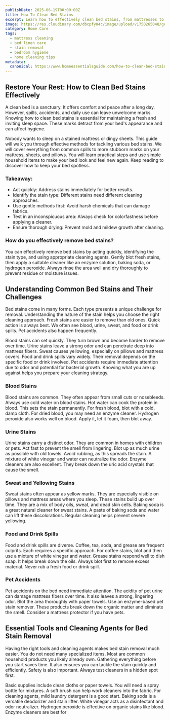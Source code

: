 ```yaml
---
publishDate: 2025-06-19T00:00:00Z
title: How To Clean Bed Stains
excerpt: Learn how to effectively clean bed stains, from mattresses to sheets and pillows, using simple methods and common household products.
image: https://res.cloudinary.com/dbcpfy04c/image/upload/v1750265048/generated_image_1750265048_cglykh.webp
category: Home Care
tags:
  - mattress cleaning
  - bed linen care
  - stain removal
  - bedroom hygiene
  - home cleaning tips
metadata:
  canonical: https://www.homeessentialsguide.com/how-to-clean-bed-stains
---
```


## Restore Your Rest: How to Clean Bed Stains Effectively

A clean bed is a sanctuary. It offers comfort and peace after a long day. However, spills, accidents, and daily use can leave unwelcome marks. Knowing how to clean bed stains is essential for maintaining a fresh and inviting sleep space. These marks detract from your bed's appearance and can affect hygiene.

Nobody wants to sleep on a stained mattress or dingy sheets. This guide will walk you through effective methods for tackling various bed stains. We will cover everything from common spills to more stubborn marks on your mattress, sheets, and pillows. You will learn practical steps and use simple household items to make your bed look and feel new again. Keep reading to discover how to keep your bed spotless.

### Takeaway:
*   Act quickly: Address stains immediately for better results.
*   Identify the stain type: Different stains need different cleaning approaches.
*   Use gentle methods first: Avoid harsh chemicals that can damage fabrics.
*   Test in an inconspicuous area: Always check for colorfastness before applying a cleaner.
*   Ensure thorough drying: Prevent mold and mildew growth after cleaning.

### How do you effectively remove bed stains?

You can effectively remove bed stains by acting quickly, identifying the stain type, and using appropriate cleaning agents. Gently blot fresh stains, then apply a suitable cleaner like an enzyme solution, baking soda, or hydrogen peroxide. Always rinse the area well and dry thoroughly to prevent residue or moisture issues.

## Understanding Common Bed Stains and Their Challenges

Bed stains come in many forms. Each type presents a unique challenge for removal. Understanding the nature of the stain helps you choose the right cleaning approach. Fresh stains are easier to remove than old ones. Quick action is always best. We often see blood, urine, sweat, and food or drink spills. Pet accidents also happen frequently.

Blood stains can set quickly. They turn brown and become harder to remove over time. Urine stains leave a strong odor and can penetrate deep into mattress fibers. Sweat causes yellowing, especially on pillows and mattress covers. Food and drink spills vary widely. Their removal depends on the specific food or drink involved. Pet accidents require immediate attention due to odor and potential for bacterial growth. Knowing what you are up against helps you prepare your cleaning strategy.

### Blood Stains
Blood stains are common. They often appear from small cuts or nosebleeds. Always use cold water on blood stains. Hot water can cook the protein in blood. This sets the stain permanently. For fresh blood, blot with a cold, damp cloth. For dried blood, you may need an enzyme cleaner. Hydrogen peroxide also works well on blood. Apply it, let it foam, then blot away.

### Urine Stains
Urine stains carry a distinct odor. They are common in homes with children or pets. Act fast to prevent the smell from lingering. Blot up as much urine as possible with old towels. Avoid rubbing, as this spreads the stain. A mixture of white vinegar and water can neutralize the odor. Enzyme cleaners are also excellent. They break down the uric acid crystals that cause the smell.

### Sweat and Yellowing Stains
Sweat stains often appear as yellow marks. They are especially visible on pillows and mattress areas where you sleep. These stains build up over time. They are a mix of body oils, sweat, and dead skin cells. Baking soda is a great natural cleaner for sweat stains. A paste of baking soda and water can lift these discolorations. Regular cleaning helps prevent severe yellowing.

### Food and Drink Spills
Food and drink spills are diverse. Coffee, tea, soda, and grease are frequent culprits. Each requires a specific approach. For coffee stains, blot and then use a mixture of white vinegar and water. Grease stains respond well to dish soap. It helps break down the oils. Always blot first to remove excess material. Never rub a fresh food or drink spill.

### Pet Accidents
Pet accidents on the bed need immediate attention. The acidity of pet urine can damage mattress fibers over time. It also leaves a strong, lingering odor. Blot the area thoroughly with paper towels. Use an enzyme-based pet stain remover. These products break down the organic matter and eliminate the smell. Consider a mattress protector if you have pets.

## Essential Tools and Cleaning Agents for Bed Stain Removal

Having the right tools and cleaning agents makes bed stain removal much easier. You do not need many specialized items. Most are common household products you likely already own. Gathering everything before you start saves time. It also ensures you can tackle the stain quickly and efficiently. Safety is also important. Always test cleaners in a hidden spot first.

Basic supplies include clean cloths or paper towels. You will need a spray bottle for mixtures. A soft brush can help work cleaners into the fabric. For cleaning agents, mild laundry detergent is a good start. Baking soda is a versatile deodorizer and stain lifter. White vinegar acts as a disinfectant and odor neutralizer. Hydrogen peroxide is effective on organic stains like blood. Enzyme cleaners are best for